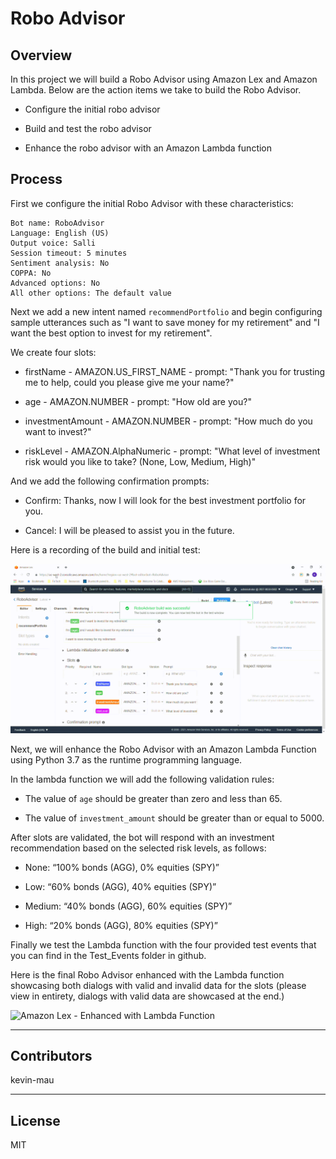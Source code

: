 # Robo Advisor

## Overview

In this project we will build a Robo Advisor using Amazon Lex and Amazon Lambda.  Below are the action items we take to build the Robo Advisor. 

  * Configure the initial robo advisor

  * Build and test the robo advisor

  * Enhance the robo advisor with an Amazon Lambda function


## Process

First we configure the initial Robo Advisor with these characteristics:

    Bot name: RoboAdvisor
    Language: English (US)
    Output voice: Salli
    Session timeout: 5 minutes
    Sentiment analysis: No
    COPPA: No
    Advanced options: No
    All other options: The default value
    
Next we add a new intent named `recommendPortfolio` and begin configuring sample utterances such as "I want to save money for my retirement" and "I want the best option to invest for my retirement".

We create four slots:

  * firstName - AMAZON.US_FIRST_NAME - prompt: "Thank you for trusting me to help, could you please give me your name?"

  * age - AMAZON.NUMBER - prompt: "How old are you?"
 
  * investmentAmount - AMAZON.NUMBER - prompt: "How much do you want to invest?"

  * riskLevel - AMAZON.AlphaNumeric - prompt: "What level of investment risk would you like to take? (None, Low, Medium, High)"

And we add the following confirmation prompts:
    
  * Confirm: Thanks, now I will look for the best investment portfolio for you.
    
  * Cancel: I will be pleased to assist you in the future.
 
Here is a recording of the build and initial test:

![Amazon Lex - Initial build and test](https://github.com/kevin-mau/robo_advisor/blob/main/Resources/Amazon%20Lex%20-%20Initial%20build%20and%20test.gif?raw=true)



Next, we will enhance the Robo Advisor with an Amazon Lambda Function using Python 3.7 as the runtime programming language.

In the lambda function we will add the following validation rules:

  * The value of `age` should be greater than zero and less than 65.
  
  * The value of `investment_amount` should be greater than or equal to 5000.

After slots are validated, the bot will respond with an investment recommendation based on the selected risk levels, as follows:

   * None: “100% bonds (AGG), 0% equities (SPY)”
   
   * Low: “60% bonds (AGG), 40% equities (SPY)”
   
   * Medium: “40% bonds (AGG), 60% equities (SPY)”
   
   * High: “20% bonds (AGG), 80% equities (SPY)”

Finally we test the Lambda function with the four provided test events that you can find in the Test_Events folder in github.

Here is the final Robo Advisor enhanced with the Lambda function showcasing both dialogs with valid and invalid data for the slots (please view in entirety, dialogs with valid data are showcased at the end.)

![Amazon Lex - Enhanced with Lambda Function](https://github.com/kevin-mau/robo_advisor/blob/main/Resources/Amazon%20Lex%20-%20Enhanced%20with%20Lambda%20Function.gif?raw=true)

---




## Contributors

kevin-mau

---

## License

MIT